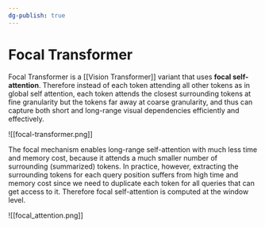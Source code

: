 ```yaml
---
dg-publish: true
---
```


# Focal Transformer

Focal Transformer is a [[Vision Transformer]] variant that uses **focal self-attention**. Therefore instead of each token attending all other tokens as in global self attention, each token attends the closest surrounding tokens at fine granularity but the tokens far away at coarse granularity, and thus can capture both short and long-range visual dependencies efficiently and effectively.

![[focal-transformer.png]]

The focal mechanism enables long-range self-attention with much less time and memory cost, because it attends a much smaller number of surrounding (summarized) tokens. In practice, however, extracting the surrounding tokens for each query position suffers from high time and memory cost since we need to duplicate each token for all queries that can get access to it. Therefore focal self-attention is computed at the window level.

![[focal_attention.png]]
